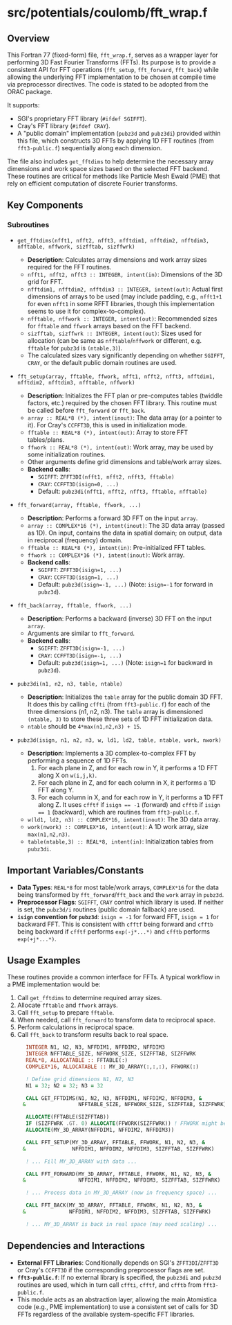 # src/potentials/coulomb/fft_wrap.f

## Overview

This Fortran 77 (fixed-form) file, `fft_wrap.f`, serves as a wrapper layer for performing 3D Fast Fourier Transforms (FFTs). Its purpose is to provide a consistent API for FFT operations (`fft_setup`, `fft_forward`, `fft_back`) while allowing the underlying FFT implementation to be chosen at compile time via preprocessor directives. The code is stated to be adopted from the ORAC package.

It supports:
*   SGI's proprietary FFT library (`#ifdef SGIFFT`).
*   Cray's FFT library (`#ifdef CRAY`).
*   A "public domain" implementation (`pubz3d` and `pubz3di`) provided within this file, which constructs 3D FFTs by applying 1D FFT routines (from `fft3-public.f`) sequentially along each dimension.

The file also includes `get_fftdims` to help determine the necessary array dimensions and work space sizes based on the selected FFT backend. These routines are critical for methods like Particle Mesh Ewald (PME) that rely on efficient computation of discrete Fourier transforms.

## Key Components

### Subroutines

*   `get_fftdims(nfft1, nfft2, nfft3, nfftdim1, nfftdim2, nfftdim3, nfftable, nffwork, sizfftab, sizffwrk)`
    *   **Description**: Calculates array dimensions and work array sizes required for the FFT routines.
    *   `nfft1, nfft2, nfft3 :: INTEGER, intent(in)`: Dimensions of the 3D grid for FFT.
    *   `nfftdim1, nfftdim2, nfftdim3 :: INTEGER, intent(out)`: Actual first dimensions of arrays to be used (may include padding, e.g., `nfft1+1` for even `nfft1` in some RFFT libraries, though this implementation seems to use it for complex-to-complex).
    *   `nfftable, nffwork :: INTEGER, intent(out)`: Recommended sizes for `fftable` and `ffwork` arrays based on the FFT backend.
    *   `sizfftab, sizffwrk :: INTEGER, intent(out)`: Sizes used for allocation (can be same as `nfftable`/`nffwork` or different, e.g. `fftable` for `pubz3d` is `(ntable,3)`).
    *   The calculated sizes vary significantly depending on whether `SGIFFT`, `CRAY`, or the default public domain routines are used.

*   `fft_setup(array, fftable, ffwork, nfft1, nfft2, nfft3, nfftdim1, nfftdim2, nfftdim3, nfftable, nffwork)`
    *   **Description**: Initializes the FFT plan or pre-computes tables (twiddle factors, etc.) required by the chosen FFT library. This routine must be called before `fft_forward` or `fft_back`.
    *   `array :: REAL*8 (*), intent(inout)`: The data array (or a pointer to it). For Cray's `CCFFT3D`, this is used in initialization mode.
    *   `fftable :: REAL*8 (*), intent(out)`: Array to store FFT tables/plans.
    *   `ffwork :: REAL*8 (*), intent(out)`: Work array, may be used by some initialization routines.
    *   Other arguments define grid dimensions and table/work array sizes.
    *   **Backend calls**:
        *   `SGIFFT`: `ZFFT3DI(nfft1, nfft2, nfft3, fftable)`
        *   `CRAY`: `CCFFT3D(isign=0, ...)`
        *   Default: `pubz3di(nfft1, nfft2, nfft3, fftable, nfftable)`

*   `fft_forward(array, fftable, ffwork, ...)`
    *   **Description**: Performs a forward 3D FFT on the input `array`.
    *   `array :: COMPLEX*16 (*), intent(inout)`: The 3D data array (passed as 1D). On input, contains the data in spatial domain; on output, data in reciprocal (frequency) domain.
    *   `fftable :: REAL*8 (*), intent(in)`: Pre-initialized FFT tables.
    *   `ffwork :: COMPLEX*16 (*), intent(inout)`: Work array.
    *   **Backend calls**:
        *   `SGIFFT`: `ZFFT3D(isign=1, ...)`
        *   `CRAY`: `CCFFT3D(isign=1, ...)`
        *   Default: `pubz3d(isign=-1, ...)` (Note: `isign=-1` for forward in `pubz3d`).

*   `fft_back(array, fftable, ffwork, ...)`
    *   **Description**: Performs a backward (inverse) 3D FFT on the input `array`.
    *   Arguments are similar to `fft_forward`.
    *   **Backend calls**:
        *   `SGIFFT`: `ZFFT3D(isign=-1, ...)`
        *   `CRAY`: `CCFFT3D(isign=-1, ...)`
        *   Default: `pubz3d(isign=1, ...)` (Note: `isign=1` for backward in `pubz3d`).

*   `pubz3di(n1, n2, n3, table, ntable)`
    *   **Description**: Initializes the `table` array for the public domain 3D FFT. It does this by calling `cffti` (from `fft3-public.f`) for each of the three dimensions (n1, n2, n3). The `table` array is dimensioned `(ntable, 3)` to store these three sets of 1D FFT initialization data.
    *   `ntable` should be `4*max(n1,n2,n3) + 15`.

*   `pubz3d(isign, n1, n2, n3, w, ld1, ld2, table, ntable, work, nwork)`
    *   **Description**: Implements a 3D complex-to-complex FFT by performing a sequence of 1D FFTs.
        1.  For each plane in Z, and for each row in Y, it performs a 1D FFT along X on `w(i,j,k)`.
        2.  For each plane in Z, and for each column in X, it performs a 1D FFT along Y.
        3.  For each column in X, and for each row in Y, it performs a 1D FFT along Z.
        It uses `cfftf` if `isign == -1` (forward) and `cfftb` if `isign == 1` (backward), which are routines from `fft3-public.f`.
    *   `w(ld1, ld2, n3) :: COMPLEX*16, intent(inout)`: The 3D data array.
    *   `work(nwork) :: COMPLEX*16, intent(out)`: A 1D work array, size `max(n1,n2,n3)`.
    *   `table(ntable,3) :: REAL*8, intent(in)`: Initialization tables from `pubz3di`.

## Important Variables/Constants

*   **Data Types**: `REAL*8` for most table/work arrays, `COMPLEX*16` for the data being transformed by `fft_forward`/`fft_back` and the `work` array in `pubz3d`.
*   **Preprocessor Flags**: `SGIFFT`, `CRAY` control which library is used. If neither is set, the `pubz3d/i` routines (public domain fallback) are used.
*   **`isign` convention for `pubz3d`**: `isign = -1` for forward FFT, `isign = 1` for backward FFT. This is consistent with `cfftf` being forward and `cfftb` being backward if `cfftf` performs `exp(-j*...*)` and `cfftb` performs `exp(+j*...*)`.

## Usage Examples

These routines provide a common interface for FFTs. A typical workflow in a PME implementation would be:
1. Call `get_fftdims` to determine required array sizes.
2. Allocate `fftable` and `ffwork` arrays.
3. Call `fft_setup` to prepare `fftable`.
4. When needed, call `fft_forward` to transform data to reciprocal space.
5. Perform calculations in reciprocal space.
6. Call `fft_back` to transform results back to real space.

```fortran
      INTEGER N1, N2, N3, NFFDIM1, NFFDIM2, NFFDIM3
      INTEGER NFFTABLE_SIZE, NFFWORK_SIZE, SIZFFTAB, SIZFFWRK
      REAL*8, ALLOCATABLE :: FFTABLE(:)
      COMPLEX*16, ALLOCATABLE :: MY_3D_ARRAY(:,:,:), FFWORK(:)

      ! Define grid dimensions N1, N2, N3
      N1 = 32; N2 = 32; N3 = 32

      CALL GET_FFTDIMS(N1, N2, N3, NFFDIM1, NFFDIM2, NFFDIM3, &
     &                 NFFTABLE_SIZE, NFFWORK_SIZE, SIZFFTAB, SIZFFWRK)

      ALLOCATE(FFTABLE(SIZFFTAB))
      IF (SIZFFWRK .GT. 0) ALLOCATE(FFWORK(SIZFFWRK)) ! FFWORK might be zero size for some backends
      ALLOCATE(MY_3D_ARRAY(NFFDIM1, NFFDIM2, NFFDIM3))

      CALL FFT_SETUP(MY_3D_ARRAY, FFTABLE, FFWORK, N1, N2, N3, &
     &               NFFDIM1, NFFDIM2, NFFDIM3, SIZFFTAB, SIZFFWRK)

      ! ... Fill MY_3D_ARRAY with data ...

      CALL FFT_FORWARD(MY_3D_ARRAY, FFTABLE, FFWORK, N1, N2, N3, &
     &                 NFFDIM1, NFFDIM2, NFFDIM3, SIZFFTAB, SIZFFWRK)

      ! ... Process data in MY_3D_ARRAY (now in frequency space) ...

      CALL FFT_BACK(MY_3D_ARRAY, FFTABLE, FFWORK, N1, N2, N3, &
     &              NFFDIM1, NFFDIM2, NFFDIM3, SIZFFTAB, SIZFFWRK)

      ! ... MY_3D_ARRAY is back in real space (may need scaling) ...
```

## Dependencies and Interactions

*   **External FFT Libraries**: Conditionally depends on SGI's `ZFFT3DI`/`ZFFT3D` or Cray's `CCFFT3D` if the corresponding preprocessor flags are set.
*   **`fft3-public.f`**: If no external library is specified, the `pubz3di` and `pubz3d` routines are used, which in turn call `cffti`, `cfftf`, and `cfftb` from `fft3-public.f`.
*   This module acts as an abstraction layer, allowing the main Atomistica code (e.g., PME implementation) to use a consistent set of calls for 3D FFTs regardless of the available system-specific FFT libraries.
```
